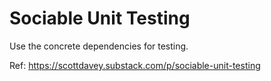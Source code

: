 # Sociable Unit Testing

Use the concrete dependencies for testing.

Ref: https://scottdavey.substack.com/p/sociable-unit-testing
